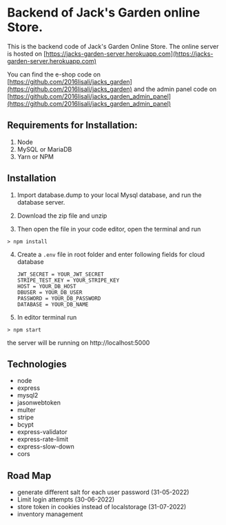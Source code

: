 # Backend of Jack's Garden online Store.

This is the backend code of Jack's Garden Online Store. The online server is hosted on [https://jacks-garden-server.herokuapp.com](https://jacks-garden-server.herokuapp.com)

You can find the e-shop code on [https://github.com/2016lisali/jacks_garden](https://github.com/2016lisali/jacks_garden) and the admin panel code on [https://github.com/2016lisali/jacks_garden_admin_panel](https://github.com/2016lisali/jacks_garden_admin_panel)

## Requirements for Installation:

1. Node
2. MySQL or MariaDB
3. Yarn or NPM

## Installation

1. Import database.dump to your local Mysql database, and run the database server.

2. Download the zip file and unzip

3. Then open the file in your code editor, open the terminal and run

```
> npm install
```

4. Create a `.env` file in root folder and enter following fields for cloud database
   ```env
   JWT_SECRET = YOUR_JWT_SECRET
   STRIPE_TEST_KEY = YOUR_STRIPE_KEY
   HOST = YOUR_DB_HOST
   DBUSER = YOUR_DB_USER
   PASSWORD = YOUR_DB_PASSWORD
   DATABASE = YOUR_DB_NAME
   ```
5. In editor terminal run

```
> npm start
```

the server will be running on http://localhost:5000

## Technologies

- node
- express
- mysql2
- jasonwebtoken
- multer
- stripe
- bcypt
- express-validator
- express-rate-limit
- express-slow-down
- cors

## Road Map

- generate different salt for each user password (31-05-2022)
- Limit login attempts (30-06-2022)
- store token in cookies instead of localstorage (31-07-2022)
- inventory management
